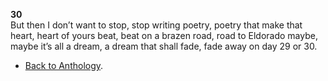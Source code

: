 **30**  
But then I don’t want to stop, stop writing poetry, poetry that make that heart, heart of yours beat, beat on a brazen road, road to Eldorado maybe, maybe it’s all a dream, a dream that shall fade, fade away on day 29 or 30.  

- <a href="https://kushalsamant.github.io/anthology.html">Back to Anthology</a>.  
